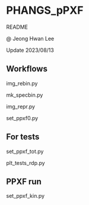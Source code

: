 # PHANGS_pPXF

README

@ Jeong Hwan Lee

Update 2023/08/13

## Workflows

img_rebin.py

mk_specbin.py

img_repr.py

set_ppxf0.py


## For tests

set_ppxf_tot.py

plt_tests_rdp.py


## PPXF run

set_ppxf_kin.py
